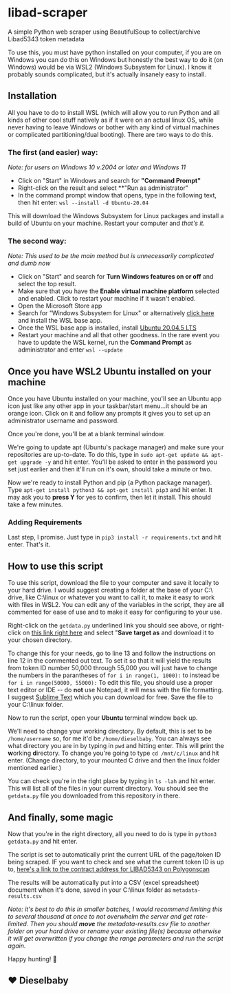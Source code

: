 # libad-scraper
A simple Python web scraper using BeautifulSoup to collect/archive Libad5343 token metadata

To use this, you must have python installed on your computer, if you are on Windows you can do this on Windows but honestly the best way to do it (on Windows) would be via WSL2 (Windows Subsystem for Linux).  I know it probably sounds complicated, but it's actually insanely easy to install.

## Installation

All you have to do to install WSL (which will allow you to run Python and all kinds of other cool stuff natively as if it were on an actual linux OS, while never having to leave Windows or bother with any kind of virtual machines or complicated partitioning/dual booting).  There are two ways to do this.

### The first (and easier) way:
*Note: for users on Windows 10 v.2004 or later and Windows 11*
- Click on "Start" in Windows and search for **"Command Prompt"**
- Right-click on the result and select **"Run as administrator"
- In the command prompt window that opens, type in the following text, then hit enter:
`wsl --install -d Ubuntu-20.04`

This will download the Windows Subsystem for Linux packages and install a build of Ubuntu on your machine.  Restart your computer and *that's it.*

### The second way:
*Note: This used to be the main method but is unnecessarily complicated and dumb now*
- Click on "Start" and search for **Turn Windows features on or off** and select the top result.
- Make sure that you have the **Enable virtual machine platform** selected and enabled.  Click to restart your machine if it wasn't enabled. 
- Open the Microsoft Store app
- Search for "Windows Subsystem for Linux" or alternatively [click here](https://www.microsoft.com/store/productId/9P9TQF7MRM4R) and install the WSL base app.
- Once the WSL base app is installed, install [Ubuntu 20.04.5 LTS](https://www.microsoft.com/store/productId/9MTTCL66CPXJ)
- Restart your machine and all that other goodness.  In the rare event you have to update the WSL kernel, run the **Command Prompt** as administrator and enter `wsl --update`

## Once you have WSL2 Ubuntu installed on your machine

Once you have Ubuntu installed on your machine, you'll see an Ubuntu app icon just like any other app in your taskbar/start menu...it should be an orange icon.  Click on it and follow any prompts it gives you to set up an administrator username and password.  

Once you're done, you'll be at a blank terminal window.  

We're going to update apt (Ubuntu's package manager) and make sure your repositories are up-to-date.  To do this, type in `sudo apt-get update && apt-get upgrade -y` and hit enter.  You'll be asked to enter in the password you set just earlier and then it'll run on it's own, should take a minute or two.

Now we're ready to install Python and pip (a Python package manager). Type `apt-get install python3 && apt-get install pip3` and hit enter.  It may ask you to **press Y** for yes to confirm, then let it install.  This should take a few minutes.

### Adding Requirements

Last step, I promise.  Just type in `pip3 install -r requirements.txt` and hit enter.  That's it.

## How to use this script

To use this script, download the file to your computer and save it locally to your hard drive.  I would suggest creating a folder at the base of your C:\ drive, like C:\linux or whatever you want to call it, to make it easy to work with files in WSL2.  You can edit any of the variables in the script, they are all commented for ease of use and to make it easy for configuring to your use.   

Right-click on the `getdata.py` underlined link you should see above, or right-click on [this link right here](https://github.com/dieselbabyy/libad-scraper/getdata.py) and select "**Save target as** and download it to your chosen directory.

To change this for your needs, go to line 13 and follow the instructions on line 12 in the commented out text.  To set it so that it will yield the results from token ID number 50,000 through 55,000 you will just have to change the numbers in the parantheses of `for i in range(1, 1000):` to instead be `for i in range(50000, 55000):`  To edit this file, you should use a proper text editor or IDE -- do **not** use Notepad, it will mess with the file formatting.  I suggest [Sublime Text](https://sublimetext.com) which you can download for free.  Save the file to your C:\linux folder.

Now to run the script, open your **Ubuntu** terminal window back up.

We'll need to change your working directory.  By default, this is set to be `/home/username` so, for me it'd be `/home/dieselbaby`.  You can always see what directory you are in by typing in `pwd` and hitting enter.  This will **p**rint the **w**orking **d**irectory.  To change you're going to type `cd /mnt/c/linux` and hit enter.  (Change directory, to your mounted C drive and then the linux folder mentioned earlier.)

You can check you're in the right place by typing in `ls -lah` and hit enter.  This will list all of the files in your current directory.  You should see the `getdata.py` file you downloaded from this repository in there.

## And finally, some magic

Now that you're in the right directory, all you need to do is type in `python3 getdata.py` and hit enter.

The script is set to automatically print the current URL of the page/token ID being scraped.  IF you want to check and see what the current token ID is up to, [here's a link to the contract address for LIBAD5343 on Polygonscan](https://polygonscan.com/token/0xc57c718cd35265fbe225d09384ad824b6c976ae0)

The results will be automatically put into a CSV (excel spreadsheet) document when it's done, saved in your C:\linux folder as `metadata-results.csv`  

*Note: it's best to do this in smaller batches, I would recommend limiting this to several thousand at once to not overwhelm the server and get rate-limited.  Then you should **move** the metadata-results.csv file to another folder on your hard drive or rename your existing file(s) because otherwise it will get overwritten if you change the range parameters and run the script again.*

Happy hunting!  🤝

❤️ Dieselbaby
---------------------

